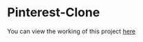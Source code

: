 # Pinterest-Clone
You can view the working of this project [here](https://pinterest-clone.krishnasai4.repl.co/)
